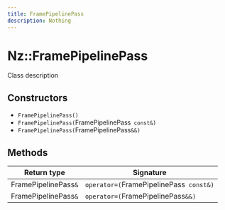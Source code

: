 ```yaml
---
title: FramePipelinePass
description: Nothing
---
```


# Nz::FramePipelinePass

Class description

## Constructors

- `FramePipelinePass()`
- `FramePipelinePass(`FramePipelinePass` const&)`
- `FramePipelinePass(`FramePipelinePass`&&)`

## Methods

| Return type | Signature |
| ----------- | --------- |
| FramePipelinePass`&` | `operator=(`FramePipelinePass` const&)` |
| FramePipelinePass`&` | `operator=(`FramePipelinePass`&&)` |
